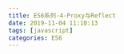 ```yaml
---
title: ES6系列-4-Proxy与Reflect
date: 2019-11-04 11:10:13
tags: [javascript]
categories: ES6
---
```

<!-- 待补充完善 -->